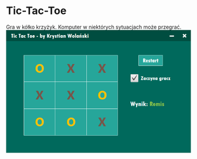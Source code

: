 # Tic-Tac-Toe
Gra w kółko krzyżyk. Komputer w niektórych sytuacjach może przegrać.
![alt text](photo.png)
